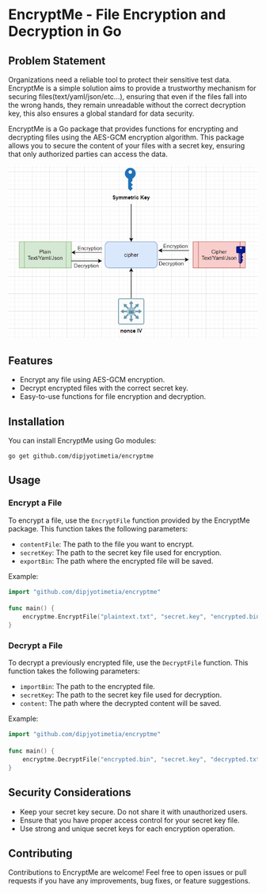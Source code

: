 # EncryptMe - File Encryption and Decryption in Go

## Problem Statement
Organizations need a reliable tool to protect their sensitive test data. EncryptMe is a simple solution aims to provide a trustworthy mechanism for securing files(text/yaml/json/etc...), ensuring that even if the files fall into the wrong hands, they remain unreadable without the correct decryption key, this also ensures a global standard for data security.


EncryptMe is a Go package that provides functions for encrypting and decrypting files using the AES-GCM encryption algorithm. This package allows you to secure the content of your files with a secret key, ensuring that only authorized parties can access the data.


![Alt text](docs\encryptmet.png)

## Features

- Encrypt any file using AES-GCM encryption.
- Decrypt encrypted files with the correct secret key.
- Easy-to-use functions for file encryption and decryption.

## Installation

You can install EncryptMe using Go modules:

```shell
go get github.com/dipjyotimetia/encryptme
```

## Usage

### Encrypt a File

To encrypt a file, use the `EncryptFile` function provided by the EncryptMe package. This function takes the following parameters:

- `contentFile`: The path to the file you want to encrypt.
- `secretKey`: The path to the secret key file used for encryption.
- `exportBin`: The path where the encrypted file will be saved.

Example:

```go
import "github.com/dipjyotimetia/encryptme"

func main() {
    encryptme.EncryptFile("plaintext.txt", "secret.key", "encrypted.bin")
}
```

### Decrypt a File

To decrypt a previously encrypted file, use the `DecryptFile` function. This function takes the following parameters:

- `importBin`: The path to the encrypted file.
- `secretKey`: The path to the secret key file used for decryption.
- `content`: The path where the decrypted content will be saved.

Example:

```go
import "github.com/dipjyotimetia/encryptme"

func main() {
    encryptme.DecryptFile("encrypted.bin", "secret.key", "decrypted.txt")
}
```

## Security Considerations

- Keep your secret key secure. Do not share it with unauthorized users.
- Ensure that you have proper access control for your secret key file.
- Use strong and unique secret keys for each encryption operation.

## Contributing

Contributions to EncryptMe are welcome! Feel free to open issues or pull requests if you have any improvements, bug fixes, or feature suggestions.
